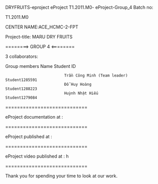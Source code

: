 DRYFRUITS-eproject
eProject T1.2011.M0- eProject-Group_4 Batch no:

T1.2011.M0

CENTER NAME:ACE_HCMC-2-FPT

Project-title: MARU DRY FRUITS

========> GROUP 4 <========

3 collaborators:

 Group members                Name	                         Student ID

                              Trần Công Minh (Team leader)      Student1285591
                              Đỗ Huy Hoàng                      Student1288223 
                              Huỳnh Nhật Hiếu                   Student1279084
============================

eProject documentation at : 

============================

eProject published at : 

============================

eProject video published at : h

============================

Thank you for spending your time to look at our work.
